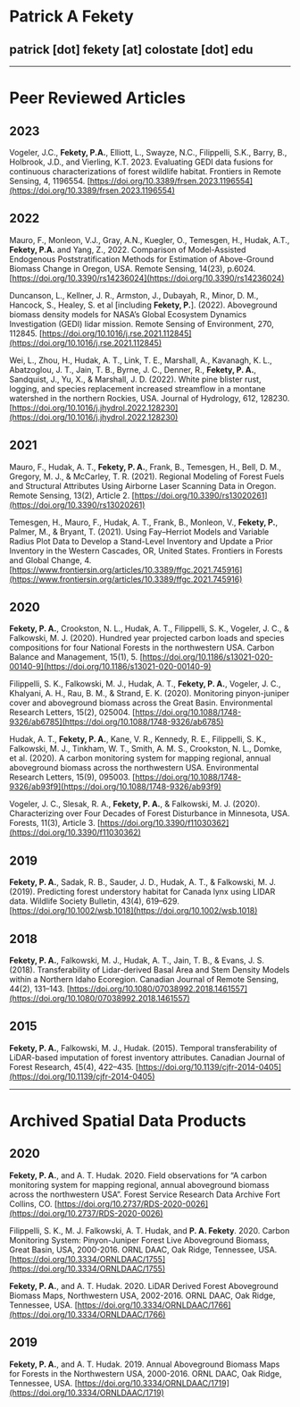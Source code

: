 # Patrick A Fekety  
## patrick [dot] fekety [at] colostate [dot] edu
------------------------------------------------


# Peer Reviewed Articles


## 2023
Vogeler, J.C., **Fekety, P.A.**, Elliott, L., Swayze, N.C., Filippelli, S.K., Barry, B., Holbrook, J.D., and Vierling, K.T. 2023. Evaluating GEDI data fusions for continuous characterizations of forest wildlife habitat. Frontiers in Remote Sensing, 4, 1196554. [https://doi.org/10.3389/frsen.2023.1196554](https://doi.org/10.3389/frsen.2023.1196554)

## 2022  
Mauro, F., Monleon, V.J., Gray, A.N., Kuegler, O., Temesgen, H., Hudak, A.T., **Fekety, P.A.** and Yang, Z., 2022. Comparison of Model-Assisted Endogenous Poststratification Methods for Estimation of Above-Ground Biomass Change in Oregon, USA. Remote Sensing, 14(23), p.6024. [https://doi.org/10.3390/rs14236024](https://doi.org/10.3390/rs14236024)

Duncanson, L., Kellner, J. R., Armston, J., Dubayah, R., Minor, D. M., Hancock, S., Healey, S. et al [including **Fekety, P.**]. (2022). Aboveground biomass density models for NASA’s Global Ecosystem Dynamics Investigation (GEDI) lidar mission. Remote Sensing of Environment, 270, 112845. [https://doi.org/10.1016/j.rse.2021.112845](https://doi.org/10.1016/j.rse.2021.112845)

Wei, L., Zhou, H., Hudak, A. T., Link, T. E., Marshall, A., Kavanagh, K. L., Abatzoglou, J. T., Jain, T. B., Byrne, J. C., Denner, R., **Fekety, P. A.**, Sandquist, J., Yu, X., & Marshall, J. D. (2022). White pine blister rust, logging, and species replacement increased streamflow in a montane watershed in the northern Rockies, USA. Journal of Hydrology, 612, 128230. [https://doi.org/10.1016/j.jhydrol.2022.128230](https://doi.org/10.1016/j.jhydrol.2022.128230) 

 
## 2021  
Mauro, F., Hudak, A. T., **Fekety, P. A.**, Frank, B., Temesgen, H., Bell, D. M., Gregory, M. J., & McCarley, T. R. (2021). Regional Modeling of Forest Fuels and Structural Attributes Using Airborne Laser Scanning Data in Oregon. Remote Sensing, 13(2), Article 2. [https://doi.org/10.3390/rs13020261](https://doi.org/10.3390/rs13020261) 

Temesgen, H., Mauro, F., Hudak, A. T., Frank, B., Monleon, V., **Fekety, P.**, Palmer, M., & Bryant, T. (2021). Using Fay–Herriot Models and Variable Radius Plot Data to Develop a Stand-Level Inventory and Update a Prior Inventory in the Western Cascades, OR, United States. Frontiers in Forests and Global Change, 4. [https://www.frontiersin.org/articles/10.3389/ffgc.2021.745916](https://www.frontiersin.org/articles/10.3389/ffgc.2021.745916) 

 
## 2020  
**Fekety, P. A.**, Crookston, N. L., Hudak, A. T., Filippelli, S. K., Vogeler, J. C., & Falkowski, M. J. (2020). Hundred year projected carbon loads and species compositions for four National Forests in the northwestern USA. Carbon Balance and Management, 15(1), 5. [https://doi.org/10.1186/s13021-020-00140-9](https://doi.org/10.1186/s13021-020-00140-9) 

Filippelli, S. K., Falkowski, M. J., Hudak, A. T., **Fekety, P. A.**, Vogeler, J. C., Khalyani, A. H., Rau, B. M., & Strand, E. K. (2020). Monitoring pinyon-juniper cover and aboveground biomass across the Great Basin. Environmental Research Letters, 15(2), 025004. [https://doi.org/10.1088/1748-9326/ab6785](https://doi.org/10.1088/1748-9326/ab6785) 

Hudak, A. T., **Fekety, P. A.**, Kane, V. R., Kennedy, R. E., Filippelli, S. K., Falkowski, M. J., Tinkham, W. T., Smith, A. M. S., Crookston, N. L., Domke, et al. (2020). A carbon monitoring system for mapping regional, annual aboveground biomass across the northwestern USA. Environmental Research Letters, 15(9), 095003. [https://doi.org/10.1088/1748-9326/ab93f9](https://doi.org/10.1088/1748-9326/ab93f9) 

Vogeler, J. C., Slesak, R. A., **Fekety, P. A.**, & Falkowski, M. J. (2020). Characterizing over Four Decades of Forest Disturbance in Minnesota, USA. Forests, 11(3), Article 3. [https://doi.org/10.3390/f11030362](https://doi.org/10.3390/f11030362) 

 
## 2019  
**Fekety, P. A.**, Sadak, R. B., Sauder, J. D., Hudak, A. T., & Falkowski, M. J. (2019). Predicting forest understory habitat for Canada lynx using LIDAR data. Wildlife Society Bulletin, 43(4), 619–629. [https://doi.org/10.1002/wsb.1018](https://doi.org/10.1002/wsb.1018) 

 
## 2018  
**Fekety, P. A.**, Falkowski, M. J., Hudak, A. T., Jain, T. B., & Evans, J. S. (2018). Transferability of Lidar-derived Basal Area and Stem Density Models within a Northern Idaho Ecoregion. Canadian Journal of Remote Sensing, 44(2), 131–143. [https://doi.org/10.1080/07038992.2018.1461557](https://doi.org/10.1080/07038992.2018.1461557) 

 
## 2015  

**Fekety, P. A.**, Falkowski, M. J., Hudak. (2015). Temporal transferability of LiDAR-based imputation of forest inventory attributes. Canadian Journal of Forest Research, 45(4), 422–435. [https://doi.org/10.1139/cjfr-2014-0405](https://doi.org/10.1139/cjfr-2014-0405)  



-----------------------------------------------------------------------------------------------------------------------------------------------------------------------------------------------------------------------------------

 
# Archived Spatial Data Products 

## 2020  
**Fekety, P. A.**, and A. T. Hudak. 2020. Field observations for “A carbon monitoring system for mapping regional, annual aboveground biomass across the northwestern USA”. Forest Service Research Data Archive Fort Collins, CO. [https://doi.org/10.2737/RDS-2020-0026](https://doi.org/10.2737/RDS-2020-0026) 
  
Filippelli, S. K., M. J. Falkowski, A. T. Hudak, and **P. A. Fekety**. 2020. Carbon Monitoring System: Pinyon-Juniper Forest Live Aboveground Biomass, Great Basin, USA, 2000-2016. ORNL DAAC, Oak Ridge, Tennessee, USA. [https://doi.org/10.3334/ORNLDAAC/1755](https://doi.org/10.3334/ORNLDAAC/1755) 
  
**Fekety, P. A.**, and A. T. Hudak. 2020. LiDAR Derived Forest Aboveground Biomass Maps, Northwestern USA, 2002-2016. ORNL DAAC, Oak Ridge, Tennessee, USA. [https://doi.org/10.3334/ORNLDAAC/1766](https://doi.org/10.3334/ORNLDAAC/1766) 
  
## 2019  
**Fekety, P. A.**, and A. T. Hudak. 2019. Annual Aboveground Biomass Maps for Forests in the Northwestern USA, 2000-2016. ORNL DAAC, Oak Ridge, Tennessee, USA. [https://doi.org/10.3334/ORNLDAAC/1719](https://doi.org/10.3334/ORNLDAAC/1719) 


